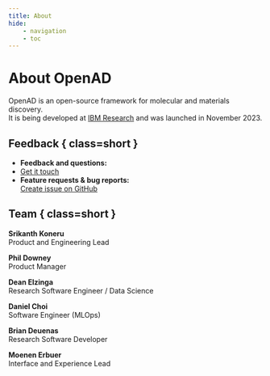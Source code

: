 ```yaml
---
title: About
hide:
    - navigation
    - toc
---
```


# About OpenAD

OpenAD is an open-source framework for molecular and materials discovery.<br>
It is being developed at [IBM Research](https://research.ibm.com) and was launched in November 2023.

## Feedback { class=short }

-   **Feedback and questions:**
-   [Get it touch](https://airtable.com/appfnZTaijGi51vSZ/pagFOvB3eMZZtXIhp/form)
    <!-- [openad.toolkit@ibm.com](mailto:openad.toolkit@ibm.com) -->
-   **Feature requests & bug reports:**<br>
    [Create issue on GitHub](https://github.com/acceleratedscience/open-ad-toolkit/issues)

## Team { class=short }

**Srikanth Koneru**<br>
Product and Engineering Lead

**Phil Downey**<br>
Product Manager

**Dean Elzinga**<br>
Research Software Engineer / Data Science

**Daniel Choi**<br>
Software Engineer (MLOps)

**Brian Deuenas**<br>
Research Software Developer

**Moenen Erbuer**<br>
Interface and Experience Lead
